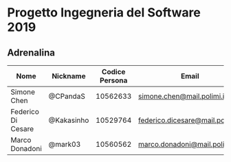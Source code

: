 # Progetto Ingegneria del Software 2019
## Adrenalina

| Nome               | Nickname   | Codice Persona | Email                            |
| ------------------ | ---------- | -------------- | -------------------------------- |
| Simone Chen        | @CPandaS   | 10562633       | simone.chen@mail.polimi.it       |
| Federico Di Cesare | @Kakasinho | 10529764       | federico.dicesare@mail.polimi.it |
| Marco Donadoni     | @mark03    | 10560562       | marco.donadoni@mail.polimi.it    |
